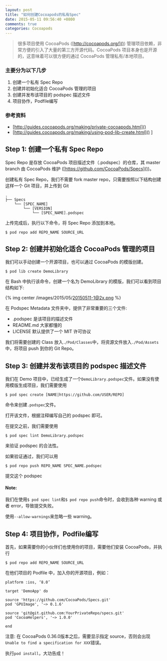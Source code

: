 ```yaml
---
layout: post
title: "如何创建Cocoapods的私有Spec"
date: 2015-05-11 09:56:40 +0800
comments: true
categories: Cocoapods
---
```


> 很多项目使用 CocoaPods ([http://cocoapods.org/]()) 管理项目依赖，非常方便的引入了大量的第三方开源代码。CocoaPods 项目本身也是开源的，这意味着可以很方便的通过 CocoaPods 管理私有/本地项目。

### 主要分为以下几步

1. 创建一个私有 Spec Repo
2. 创建并初始化适合 CocoaPods 管理的项目
3. 创建并发布该项目的 podspec 描述文件
4. 项目协作，Podfile编写

### 参考资料

* [http://guides.cocoapods.org/making/private-cocoapods.html]()
* [http://guides.cocoapods.org/making/using-pod-lib-create.html]()
]

<!--more-->

Step 1: 创建一个私有 Spec Repo
---

Spec Repo 是存放 CocoaPods 项目描述文件（.podspec）的仓库，其 master branch 由 CocoaPods 维护 ([https://github.com/CocoaPods/Specs]())。

创建私有 Spec Repo，我们不需要 fork master repo，只需要按照以下结构创建这样一个 Git 项目，并上传到 Git

```
.
├── Specs
    └── [SPEC_NAME]
        └── [VERSION]
            └── [SPEC_NAME].podspec
```
上传完成后，执行以下命令，将 Spec Repo 添加到本地。

```
$ pod repo add REPO_NAME SOURCE_URL
```

Step 2: 创建并初始化适合 CocoaPods 管理的项目
---

我们可以手动创建一个开源项目，也可以通过 CocoaPods 的模版创建。

```
$ pod lib create DemoLibrary
```

在 Bash 中执行该命令，创建一个名为 DemoLibrary 的模版，我们可以看到项目结构如下:

{% img center /images/2015/05/20150511-1@2x.png %}

在 Podspec Metadata 文件夹中，提供了非常重要的三个文件:

* .podspec 是该项目的描述文件
* README.md 大家都懂的
* LICENSE 默认提供了一个 MIT 许可协议

我们将需要创建的 Class 放入`./Pod/Classes`中，将资源文件放入`./Pod/Assets`中，将项目 push 到你的 Git Repo。

Step 3: 创建并发布该项目的 podspec 描述文件
---

我们在 Demo 项目中，已经生成了一个`DemoLibrary.podspec`文件。如果没有使用模版生成项目，我们需要使用

```
$ pod spec create [NAME|https://github.com/USER/REPO]
```

命令来创建`.podspec`文件。

打开该文件，根据注释编写自己的 podspec 即可。

在提交之前，我们需要使用

```
$ pod spec lint DemoLibrary.podspec
```
来验证 podspec 的合法性。

如果验证通过，我们可以用

```
$ pod repo push REPO_NAME SPEC_NAME.podspec
```
提交这个 podspec

#### Note:

我们在使用`$ pod spec lint`和`$ pod repo push`命令时，会收到各种 warning 或者 error，导致提交失败。

使用`--allow-warnings`来忽略一些 warning。

Step 4: 项目协作，Podfile编写
---

首先，如果需要你的小伙伴们也使用你的项目，需要他们安装 CocoaPods，并执行

```
$ pod repo add REPO_NAME SOURCE_URL
```

在他们项目的 Podfile 中，加入你的开源项目，例如：

```
platform :ios, ‘8.0’

target 'DemoApp' do

source 'https://github.com/CocoaPods/Specs.git'
pod 'GPUImage', '~> 0.1.6'

source 'git@git.github.com:YourPrivateRepo/specs.git'
pod 'CocoaHelpers', '~> 1.0.0'

end
```

注意: 在 CocoaPods 0.36.0版本之后，需要显示指定 source，否则会出现`Unable to find a specification for XXX`错误。

执行`pod install`，大功告成！
